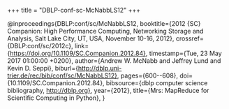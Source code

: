+++
title = "DBLP-conf-sc-McNabbLS12"
+++

@inproceedings{DBLP:conf/sc/McNabbLS12,
   booktitle={2012 {SC} Companion: High Performance Computing, Networking Storage
and Analysis, Salt Lake City, UT, USA, November 10-16, 2012},
   crossref={DBLP:conf/sc/2012c},
   link={https://doi.org/10.1109/SC.Companion.2012.84},
   timestamp={Tue, 23 May 2017 01:00:00 +0200},
   author={Andrew W. McNabb and
Jeffrey Lund and
Kevin D. Seppi},
   biburl={http://dblp.uni-trier.de/rec/bib/conf/sc/McNabbLS12},
   pages={600--608},
   doi={10.1109/SC.Companion.2012.84},
   bibsource={dblp computer science bibliography, http://dblp.org},
   year={2012},
   title={Mrs: MapReduce for Scientific Computing in Python},
}

